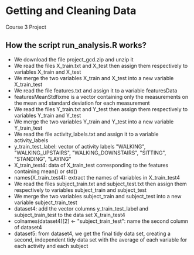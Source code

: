 # Getting and Cleaning Data
Course 3 Project


## How the script run_analysis.R works?
- We download the file project_gcd.zip and unzip it
- We read the files X_train.txt and X_test then assign them respectively to variables X_train and X_test
- We merge the two variables X_train and X_test into a new variable X_train_test
- We read the file features.txt and assign it to a variable featuresData
- featuresMeanStdfixme is a vector containing only the measurements on the mean and standard deviation for each measurement
- We read the files Y_train.txt and Y_test then assign them respectively to variables Y_train and Y_test
- We merge the two variables Y_train and Y_test into a new variable Y_train_test 
- We read the file activity_labels.txt and assign it to a variable activity_labels
- y_train_test_label: vector of activity labels "WALKING", "WALKING_UPSTAIRS", "WALKING_DOWNSTAIRS", "SITTING", "STANDING", "LAYING"
- X_train_test4: data of X_train_test corresponding to the features containing mean() or std()
- names(X_train_test4): extract the names of variables in X_train_test4
- We read the files subject_train.txt and subject_test.txt then assign them respectively to variables subject_train and subject_test
- We merge the two variables subject_train and subject_test into a new variable subject_train_test
- dataset4: add the vector columns y_train_test_label and subject_train_test to the data set X_train_test4
- colnames(dataset4)[2] <- "subject_train_test": name the second column of dataset4
- dataset5: from dataset4, we get the final tidy data set, creating a second, independent tidy data set with the average of each variable for each activity and each subject
